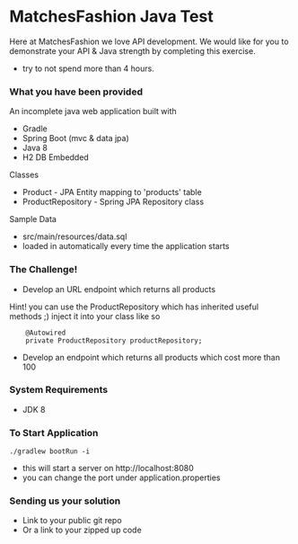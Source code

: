 # MatchesFashion Java Test

Here at MatchesFashion we love API development. 
We would like for you to demonstrate your API & Java strength by completing this exercise.

* try to not spend more than 4 hours.

### What you have been provided
An incomplete java web application built with 
* Gradle
* Spring Boot (mvc & data jpa)
* Java 8
* H2 DB Embedded

Classes
* Product - JPA Entity mapping to 'products' table
* ProductRepository - Spring JPA Repository class

Sample Data
* src/main/resources/data.sql
* loaded in automatically every time the application starts

### The Challenge!

* Develop an URL endpoint which returns all products

 Hint! you can use the ProductRepository which has inherited useful methods ;)  inject it into your class like so
```$xslt
	@Autowired
	private ProductRepository productRepository;

```


* Develop an endpoint which returns all products which cost more than 100


### System Requirements

* JDK 8


### To Start Application

```
./gradlew bootRun -i
```
* this will start a server on http://localhost:8080
* you can change the port under application.properties

### Sending us your solution

* Link to your public git repo 
* Or a link to your zipped up code
